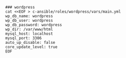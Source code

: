     ### wordpress
    cat <<EOF > c-ansible/roles/wordpress/vars/main.yml
    wp_db_name: wordpress
    wp_db_user: wordpress
    wp_db_password: wordpress
    wp_dir: /var/www/html
    mysql_host: localhost
    mysql_port: 3306
    auto_up_disable: false
    core_update_level: true
    EOF
